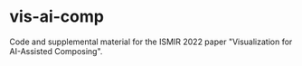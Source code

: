 # vis-ai-comp
Code and supplemental material for the ISMIR 2022 paper "Visualization for AI-Assisted Composing".
